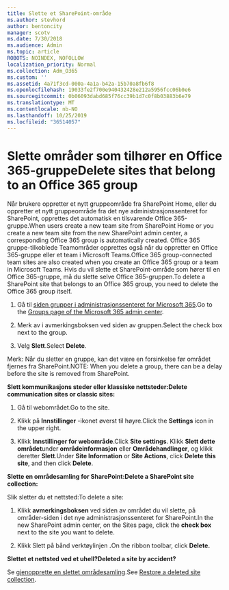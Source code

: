 ```yaml
---
title: Slette et SharePoint-område
ms.author: stevhord
author: bentoncity
manager: scotv
ms.date: 7/30/2018
ms.audience: Admin
ms.topic: article
ROBOTS: NOINDEX, NOFOLLOW
localization_priority: Normal
ms.collection: Adm_O365
ms.custom: ''
ms.assetid: 4a71f3cd-000a-4a1a-b42a-15b70a8fb6f8
ms.openlocfilehash: 19033fe2f700e940432428e212a5956fcc06b0e6
ms.sourcegitcommit: 0b06093dabd685f76cc39b1d7c0f8b03883b6e79
ms.translationtype: MT
ms.contentlocale: nb-NO
ms.lasthandoff: 10/25/2019
ms.locfileid: "36514057"
---
```

# <a name="delete-sites-that-belong-to-an-office-365-group"></a><span data-ttu-id="595e6-102">Slette områder som tilhører en Office 365-gruppe</span><span class="sxs-lookup"><span data-stu-id="595e6-102">Delete sites that belong to an Office 365 group</span></span>

<span data-ttu-id="595e6-103">Når brukere oppretter et nytt gruppeområde fra SharePoint Home, eller du oppretter et nytt gruppeområde fra det nye administrasjonssenteret for SharePoint, opprettes det automatisk en tilsvarende Office 365-gruppe.</span><span class="sxs-lookup"><span data-stu-id="595e6-103">When users create a new team site from SharePoint Home or you create a new team site from the new SharePoint admin center, a corresponding Office 365 group is automatically created.</span></span> <span data-ttu-id="595e6-104">Office 365 gruppe-tilkoblede Teamområder opprettes også når du oppretter en Office 365-gruppe eller et team i Microsoft Teams.</span><span class="sxs-lookup"><span data-stu-id="595e6-104">Office 365 group-connected team sites are also created when you create an Office 365 group or a team in Microsoft Teams.</span></span> <span data-ttu-id="595e6-105">Hvis du vil slette et SharePoint-område som hører til en Office 365-gruppe, må du slette selve Office 365-gruppen.</span><span class="sxs-lookup"><span data-stu-id="595e6-105">To delete a SharePoint site that belongs to an Office 365 group, you need to delete the Office 365 group itself.</span></span> 
  
1. <span data-ttu-id="595e6-106">Gå til [siden grupper i administrasjonssenteret for Microsoft 365](https://portal.office.com/adminportal/home#/groups).</span><span class="sxs-lookup"><span data-stu-id="595e6-106">Go to the [Groups page of the Microsoft 365 admin center](https://portal.office.com/adminportal/home#/groups).</span></span>
    
2. <span data-ttu-id="595e6-107">Merk av i avmerkingsboksen ved siden av gruppen.</span><span class="sxs-lookup"><span data-stu-id="595e6-107">Select the check box next to the group.</span></span>
    
3. <span data-ttu-id="595e6-108">Velg **Slett**.</span><span class="sxs-lookup"><span data-stu-id="595e6-108">Select **Delete**.</span></span>
    
<span data-ttu-id="595e6-109">Merk: Når du sletter en gruppe, kan det være en forsinkelse før området fjernes fra SharePoint.</span><span class="sxs-lookup"><span data-stu-id="595e6-109">NOTE: When you delete a group, there can be a delay before the site is removed from SharePoint.</span></span>
  
<span data-ttu-id="595e6-110">**Slett kommunikasjons steder eller klassiske nettsteder:**</span><span class="sxs-lookup"><span data-stu-id="595e6-110">**Delete communication sites or classic sites:**</span></span>

1. <span data-ttu-id="595e6-111">Gå til webområdet.</span><span class="sxs-lookup"><span data-stu-id="595e6-111">Go to the site.</span></span>
  
2. <span data-ttu-id="595e6-112">Klikk på **Innstillinger** -ikonet øverst til høyre.</span><span class="sxs-lookup"><span data-stu-id="595e6-112">Click the **Settings** icon in the upper right.</span></span> 
  
3. <span data-ttu-id="595e6-113">Klikk **Innstillinger for webområde**.</span><span class="sxs-lookup"><span data-stu-id="595e6-113">Click **Site settings**.</span></span> <span data-ttu-id="595e6-114">Klikk **Slett dette området**under **områdeinformasjon** eller **Områdehandlinger**, og klikk deretter **Slett**.</span><span class="sxs-lookup"><span data-stu-id="595e6-114">Under **Site Information** or **Site Actions**, click **Delete this site**, and then click **Delete**.</span></span>
  
<span data-ttu-id="595e6-115">**Slette en områdesamling for SharePoint:**</span><span class="sxs-lookup"><span data-stu-id="595e6-115">**Delete a SharePoint site collection:**</span></span>

<span data-ttu-id="595e6-116">Slik sletter du et nettsted:</span><span class="sxs-lookup"><span data-stu-id="595e6-116">To delete a site:</span></span>
  
1. <span data-ttu-id="595e6-117">Klikk **avmerkingsboksen** ved siden av området du vil slette, på områder-siden i det nye administrasjonssenteret for SharePoint.</span><span class="sxs-lookup"><span data-stu-id="595e6-117">In the new SharePoint admin center, on the Sites page, click the **check box** next to the site you want to delete.</span></span> 
    
2. <span data-ttu-id="595e6-118">Klikk Slett på bånd verktøylinjen **.**</span><span class="sxs-lookup"><span data-stu-id="595e6-118">On the ribbon toolbar, click **Delete.**</span></span>
    
<span data-ttu-id="595e6-119">**Slettet et nettsted ved et uhell?**</span><span class="sxs-lookup"><span data-stu-id="595e6-119">**Deleted a site by accident?**</span></span>

<span data-ttu-id="595e6-120">Se [gjenopprette en slettet områdesamling](https://go.microsoft.com/fwlink/?linkid=867660).</span><span class="sxs-lookup"><span data-stu-id="595e6-120">See [Restore a deleted site collection](https://go.microsoft.com/fwlink/?linkid=867660).</span></span>
  


